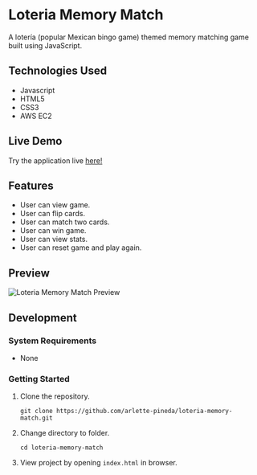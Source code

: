 # Loteria Memory Match 

A lotería (popular Mexican bingo game) themed memory matching game built using JavaScript.

## Technologies Used

- Javascript
- HTML5
- CSS3
- AWS EC2

## Live Demo

Try the application live [here!](https://loteria-memory-match.arlettepineda.com)

## Features

- User can view game.
- User can flip cards.
- User can match two cards.
- User can win game. 
- User can view stats.
- User can reset game and play again.


## Preview
![Loteria Memory Match Preview](loteriaMatch.gif "Loteria Memory Match gif")

## Development 
### System Requirements 
- None

### Getting Started 
1. Clone the repository.

    `git clone https://github.com/arlette-pineda/loteria-memory-match.git`

2. Change directory to folder.

    `cd loteria-memory-match`

3. View project by opening `index.html` in browser.

